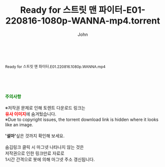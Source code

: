 ﻿---
layout: post
title:  "Ready for 스트릿 맨 파이터-E01-220816-1080p-WANNA-mp4.torrent"
author: John
categories: [ 방송/음악 ]
tags: [  ]
image:  
description: "Ready for 스트릿 맨 파이터-E01-220816-1080p-WANNA-mp4 torrent 정보 공유"
toc: true
toc_sticky: true
---

<br>
<div class="view-img">
<a class="view_image" href="http://torrentmobile61.com/bbs/view_image.php?fn=%2Fdata%2Ffile%2Fmusic%2F3735183265_YVS8iUH0_c2a87414662b88970e5bd2616ac2e4433c6ca558.jpg" target="_blank"><img alt="" class="img-tag" content="http://torrentmobile61.com/data/file/music/3735183265_YVS8iUH0_c2a87414662b88970e5bd2616ac2e4433c6ca558.jpg" itemprop="image" src="http://torrentmobile61.com/data/file/music/3735183265_YVS8iUH0_c2a87414662b88970e5bd2616ac2e4433c6ca558.jpg"/></a></div><div class="view-content" itemprop="description">
<p><span style="font-size:12px;">Ready for 스트릿 맨 파이터.E01.220816.1080p.WANNA.mp4</span> </p> </div>
    
<br><br><br>
<p data-ke-size="size16"><b><span style="color: green;">주의사항</span></b><br /><br />※저작권 문제로 인해 토렌트 다운로드 링크는<br /><b><span style="color: red;">유사 이미지</span></b>에 숨겨뒀습니다.<br />※Due to copyright issues, the torrent download link is hidden where it looks like an image.<br /><br /><b>'설마'</b>싶은 것까지 확인해 보세요.<br /><br />숨김링크 클릭 시 마그넷 나타나지 않는 것은<br />저작권으로 인한 링크만료 자료로<br />1시간 간격으로 봇에 의해 마그넷 주소 갱신됩니다.</p>
